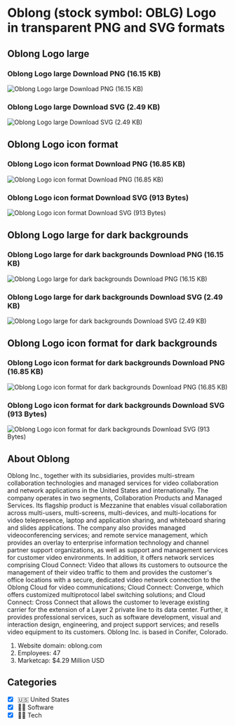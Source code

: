 # Oblong (stock symbol: OBLG) Logo in transparent PNG and SVG formats

## Oblong Logo large

### Oblong Logo large Download PNG (16.15 KB)

![Oblong Logo large Download PNG (16.15 KB)](/img/orig/OBLG_BIG-5ab0defd.png)

### Oblong Logo large Download SVG (2.49 KB)

![Oblong Logo large Download SVG (2.49 KB)](/img/orig/OBLG_BIG-c4e32127.svg)

## Oblong Logo icon format

### Oblong Logo icon format Download PNG (16.85 KB)

![Oblong Logo icon format Download PNG (16.85 KB)](/img/orig/OBLG-ea049bae.png)

### Oblong Logo icon format Download SVG (913 Bytes)

![Oblong Logo icon format Download SVG (913 Bytes)](/img/orig/OBLG-ba707191.svg)

## Oblong Logo large for dark backgrounds

### Oblong Logo large for dark backgrounds Download PNG (16.15 KB)

![Oblong Logo large for dark backgrounds Download PNG (16.15 KB)](/img/orig/OBLG_BIG.D-1a23db87.png)

### Oblong Logo large for dark backgrounds Download SVG (2.49 KB)

![Oblong Logo large for dark backgrounds Download SVG (2.49 KB)](/img/orig/OBLG_BIG.D-32b82393.svg)

## Oblong Logo icon format for dark backgrounds

### Oblong Logo icon format for dark backgrounds Download PNG (16.85 KB)

![Oblong Logo icon format for dark backgrounds Download PNG (16.85 KB)](/img/orig/OBLG.D-96484dc7.png)

### Oblong Logo icon format for dark backgrounds Download SVG (913 Bytes)

![Oblong Logo icon format for dark backgrounds Download SVG (913 Bytes)](/img/orig/OBLG.D-956e7e66.svg)

## About Oblong

Oblong Inc., together with its subsidiaries, provides multi-stream collaboration technologies and managed services for video collaboration and network applications in the United States and internationally. The company operates in two segments, Collaboration Products and Managed Services. Its flagship product is Mezzanine that enables visual collaboration across multi-users, multi-screens, multi-devices, and multi-locations for video telepresence, laptop and application sharing, and whiteboard sharing and slides applications. The company also provides managed videoconferencing services; and remote service management, which provides an overlay to enterprise information technology and channel partner support organizations, as well as support and management services for customer video environments. In addition, it offers network services comprising Cloud Connect: Video that allows its customers to outsource the management of their video traffic to them and provides the customer's office locations with a secure, dedicated video network connection to the Oblong Cloud for video communications; Cloud Connect: Converge, which offers customized multiprotocol label switching solutions; and Cloud Connect: Cross Connect that allows the customer to leverage existing carrier for the extension of a Layer 2 private line to its data center. Further, it provides professional services, such as software development, visual and interaction design, engineering, and project support services; and resells video equipment to its customers. Oblong Inc. is based in Conifer, Colorado.

1. Website domain: oblong.com
2. Employees: 47
3. Marketcap: $4.29 Million USD


## Categories
- [x] 🇺🇸 United States
- [x] 👨‍💻 Software
- [x] 👩‍💻 Tech
